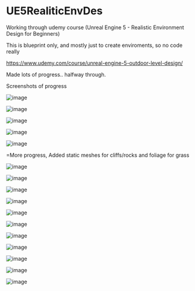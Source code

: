 # UE5RealiticEnvDes
Working through udemy course (Unreal Engine 5 - Realistic Environment Design for Beginners)

This is blueprint only, and mostly just to create enviroments, so no code really


https://www.udemy.com/course/unreal-engine-5-outdoor-level-design/

Made lots of progress.. halfway through. 

Screenshots of progress

![image](https://user-images.githubusercontent.com/3318539/179452464-ebfde456-17a7-4a9b-82fb-6380e3d29997.png)


![image](https://user-images.githubusercontent.com/3318539/179452513-37b003a3-625d-471e-b843-0fabbdb7837a.png)



![image](https://user-images.githubusercontent.com/3318539/179452536-defed7fc-54f8-4817-89d7-d0e8a5564131.png)

![image](https://user-images.githubusercontent.com/3318539/179452652-aaa13b41-4c05-4acc-a570-a4c8245d76f1.png)



![image](https://user-images.githubusercontent.com/3318539/179452675-4e966cd2-0974-4d74-a7fa-a566e6832cb6.png)



=More progress, Added static meshes for cliffs/rocks and foliage for grass

![image](https://user-images.githubusercontent.com/3318539/179942581-20ecc05a-978d-48ce-b910-a01e20db27ca.png)


![image](https://user-images.githubusercontent.com/3318539/179942861-725c19f3-dad0-4d27-9f03-84dc782a200e.png)


![image](https://user-images.githubusercontent.com/3318539/179943002-818905f9-bc12-4b0e-91fd-9c49602819ce.png)


![image](https://user-images.githubusercontent.com/3318539/179943084-b460f822-94bc-42f0-a9ef-451d518f2233.png)

![image](https://user-images.githubusercontent.com/3318539/179944852-f7a7b61d-17d2-4dea-ae73-e3c6eefa4ded.png)


![image](https://user-images.githubusercontent.com/3318539/179943226-ad86c1ef-7249-4166-88d4-c2403f89e365.png)


![image](https://user-images.githubusercontent.com/3318539/179943273-7e3f54ac-2298-449a-bbe7-c581d8ec555a.png)


![image](https://user-images.githubusercontent.com/3318539/179943395-d5e5ef1a-a164-4fb6-959a-dab175a56ab5.png)




![image](https://user-images.githubusercontent.com/3318539/179944440-bbda9a6c-a42d-4317-9804-0b467bd1219e.png)



![image](https://user-images.githubusercontent.com/3318539/179944330-8ef19631-8606-431c-8db7-fd74b8893ae3.png)



![image](https://user-images.githubusercontent.com/3318539/179944106-0ba2ff41-894e-4a07-bdd6-685cdaa83b39.png)



